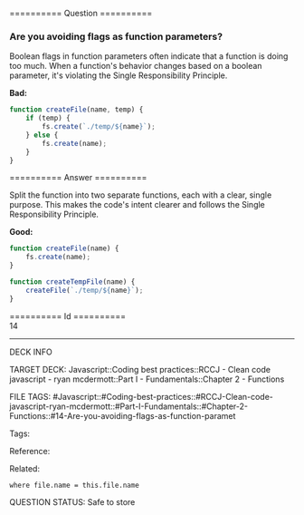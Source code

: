 ========== Question ==========  

### Are you avoiding flags as function parameters?

Boolean flags in function parameters often indicate that a function is doing too much. When a function's behavior changes based on a boolean parameter, it's violating the Single Responsibility Principle.

**Bad:**

```javascript
function createFile(name, temp) {
    if (temp) {
        fs.create(`./temp/${name}`);
    } else {
        fs.create(name);
    }
}
```  

========== Answer ==========  

Split the function into two separate functions, each with a clear, single purpose. This makes the code's intent clearer and follows the Single Responsibility Principle.

**Good:**

```javascript
function createFile(name) {
    fs.create(name);
}

function createTempFile(name) {
    createFile(`./temp/${name}`);
}
```

========== Id ==========  
14

---

DECK INFO

TARGET DECK: Javascript::Coding best practices::RCCJ - Clean code javascript - ryan mcdermott::Part I - Fundamentals::Chapter 2 - Functions

FILE TAGS: #Javascript::#Coding-best-practices::#RCCJ-Clean-code-javascript-ryan-mcdermott::#Part-I-Fundamentals::#Chapter-2-Functions::#14-Are-you-avoiding-flags-as-function-paramet

Tags:

Reference:

Related:

```dataview
where file.name = this.file.name
```

QUESTION STATUS: Safe to store
